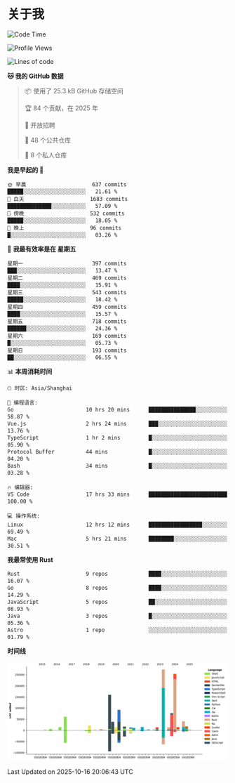 # 关于我

<!--START_SECTION:waka-->
![Code Time](http://img.shields.io/badge/Code%20Time-4%2C154%20hrs%2038%20mins-blue)

![Profile Views](http://img.shields.io/badge/%E4%B8%AA%E4%BA%BA%E8%B5%84%E6%96%99%E8%A7%82%E7%9C%8B%E6%AC%A1%E6%95%B0-0-blue)

![Lines of code](https://img.shields.io/badge/%E4%BB%8E%E3%80%8CHello%20World%E3%80%8D%E8%B5%B7%E6%88%91%E5%B7%B2%E7%BB%8F%E5%86%99%E4%BA%86-1.2%20million%20%E8%A1%8C%E4%BB%A3%E7%A0%81-blue)

**🐱 我的 GitHub 数据** 

> 📦  使用了 25.3 kB GitHub 存储空间 
 > 
> 🏆 84 个贡献，在 2025 年
 > 
> 💼 开放招聘
 > 
> 📜 48 个公共仓库 
 > 
> 🔑 8 个私人仓库 
 > 
**我是早起的 🐤** 

```text
🌞 早晨                     637 commits         █████░░░░░░░░░░░░░░░░░░░░   21.61 % 
🌆 白天                     1683 commits        ██████████████░░░░░░░░░░░   57.09 % 
🌃 傍晚                     532 commits         █████░░░░░░░░░░░░░░░░░░░░   18.05 % 
🌙 晚上                     96 commits          █░░░░░░░░░░░░░░░░░░░░░░░░   03.26 % 
```
📅 **我最有效率是在 星期五** 

```text
星期一                      397 commits         ███░░░░░░░░░░░░░░░░░░░░░░   13.47 % 
星期二                      469 commits         ████░░░░░░░░░░░░░░░░░░░░░   15.91 % 
星期三                      543 commits         █████░░░░░░░░░░░░░░░░░░░░   18.42 % 
星期四                      459 commits         ████░░░░░░░░░░░░░░░░░░░░░   15.57 % 
星期五                      718 commits         ██████░░░░░░░░░░░░░░░░░░░   24.36 % 
星期六                      169 commits         █░░░░░░░░░░░░░░░░░░░░░░░░   05.73 % 
星期日                      193 commits         ██░░░░░░░░░░░░░░░░░░░░░░░   06.55 % 
```


📊 **本周消耗时间** 

```text
🕑︎ 时区: Asia/Shanghai

💬 编程语言: 
Go                       10 hrs 20 mins      ███████████████░░░░░░░░░░   58.87 % 
Vue.js                   2 hrs 24 mins       ███░░░░░░░░░░░░░░░░░░░░░░   13.76 % 
TypeScript               1 hr 2 mins         █░░░░░░░░░░░░░░░░░░░░░░░░   05.90 % 
Protocol Buffer          44 mins             █░░░░░░░░░░░░░░░░░░░░░░░░   04.20 % 
Bash                     34 mins             █░░░░░░░░░░░░░░░░░░░░░░░░   03.28 % 

🔥 编辑器: 
VS Code                  17 hrs 33 mins      █████████████████████████   100.00 % 

💻 操作系统: 
Linux                    12 hrs 12 mins      █████████████████░░░░░░░░   69.49 % 
Mac                      5 hrs 21 mins       ████████░░░░░░░░░░░░░░░░░   30.51 % 
```

**我最常使用 Rust** 

```text
Rust                     9 repos             ████░░░░░░░░░░░░░░░░░░░░░   16.07 % 
Go                       8 repos             ████░░░░░░░░░░░░░░░░░░░░░   14.29 % 
JavaScript               5 repos             ██░░░░░░░░░░░░░░░░░░░░░░░   08.93 % 
Java                     3 repos             █░░░░░░░░░░░░░░░░░░░░░░░░   05.36 % 
Astro                    1 repo              ░░░░░░░░░░░░░░░░░░░░░░░░░   01.79 % 
```



**时间线**

![Lines of Code chart](https://raw.githubusercontent.com/catusax/catusax/master/assets/bar_graph.png)


 Last Updated on 2025-10-16 20:06:43 UTC
<!--END_SECTION:waka-->
